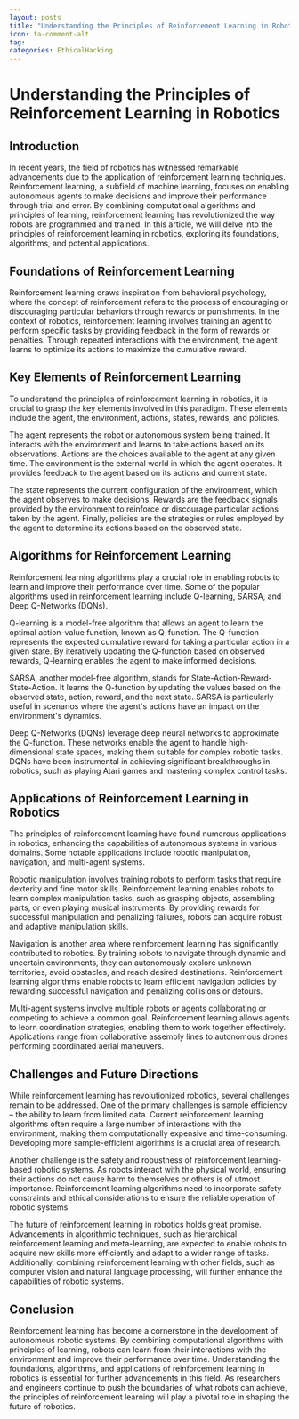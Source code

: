 ```yaml
---
layout: posts
title: "Understanding the Principles of Reinforcement Learning in Robotics"
icon: fa-comment-alt
tag:      
categories: EthicalHacking
---
```



# Understanding the Principles of Reinforcement Learning in Robotics

## Introduction

In recent years, the field of robotics has witnessed remarkable advancements due to the application of reinforcement learning techniques. Reinforcement learning, a subfield of machine learning, focuses on enabling autonomous agents to make decisions and improve their performance through trial and error. By combining computational algorithms and principles of learning, reinforcement learning has revolutionized the way robots are programmed and trained. In this article, we will delve into the principles of reinforcement learning in robotics, exploring its foundations, algorithms, and potential applications.

## Foundations of Reinforcement Learning

Reinforcement learning draws inspiration from behavioral psychology, where the concept of reinforcement refers to the process of encouraging or discouraging particular behaviors through rewards or punishments. In the context of robotics, reinforcement learning involves training an agent to perform specific tasks by providing feedback in the form of rewards or penalties. Through repeated interactions with the environment, the agent learns to optimize its actions to maximize the cumulative reward.

## Key Elements of Reinforcement Learning

To understand the principles of reinforcement learning in robotics, it is crucial to grasp the key elements involved in this paradigm. These elements include the agent, the environment, actions, states, rewards, and policies.

The agent represents the robot or autonomous system being trained. It interacts with the environment and learns to take actions based on its observations. Actions are the choices available to the agent at any given time. The environment is the external world in which the agent operates. It provides feedback to the agent based on its actions and current state.

The state represents the current configuration of the environment, which the agent observes to make decisions. Rewards are the feedback signals provided by the environment to reinforce or discourage particular actions taken by the agent. Finally, policies are the strategies or rules employed by the agent to determine its actions based on the observed state.

## Algorithms for Reinforcement Learning

Reinforcement learning algorithms play a crucial role in enabling robots to learn and improve their performance over time. Some of the popular algorithms used in reinforcement learning include Q-learning, SARSA, and Deep Q-Networks (DQNs).

Q-learning is a model-free algorithm that allows an agent to learn the optimal action-value function, known as Q-function. The Q-function represents the expected cumulative reward for taking a particular action in a given state. By iteratively updating the Q-function based on observed rewards, Q-learning enables the agent to make informed decisions.

SARSA, another model-free algorithm, stands for State-Action-Reward-State-Action. It learns the Q-function by updating the values based on the observed state, action, reward, and the next state. SARSA is particularly useful in scenarios where the agent's actions have an impact on the environment's dynamics.

Deep Q-Networks (DQNs) leverage deep neural networks to approximate the Q-function. These networks enable the agent to handle high-dimensional state spaces, making them suitable for complex robotic tasks. DQNs have been instrumental in achieving significant breakthroughs in robotics, such as playing Atari games and mastering complex control tasks.

## Applications of Reinforcement Learning in Robotics

The principles of reinforcement learning have found numerous applications in robotics, enhancing the capabilities of autonomous systems in various domains. Some notable applications include robotic manipulation, navigation, and multi-agent systems.

Robotic manipulation involves training robots to perform tasks that require dexterity and fine motor skills. Reinforcement learning enables robots to learn complex manipulation tasks, such as grasping objects, assembling parts, or even playing musical instruments. By providing rewards for successful manipulation and penalizing failures, robots can acquire robust and adaptive manipulation skills.

Navigation is another area where reinforcement learning has significantly contributed to robotics. By training robots to navigate through dynamic and uncertain environments, they can autonomously explore unknown territories, avoid obstacles, and reach desired destinations. Reinforcement learning algorithms enable robots to learn efficient navigation policies by rewarding successful navigation and penalizing collisions or detours.

Multi-agent systems involve multiple robots or agents collaborating or competing to achieve a common goal. Reinforcement learning allows agents to learn coordination strategies, enabling them to work together effectively. Applications range from collaborative assembly lines to autonomous drones performing coordinated aerial maneuvers.

## Challenges and Future Directions

While reinforcement learning has revolutionized robotics, several challenges remain to be addressed. One of the primary challenges is sample efficiency – the ability to learn from limited data. Current reinforcement learning algorithms often require a large number of interactions with the environment, making them computationally expensive and time-consuming. Developing more sample-efficient algorithms is a crucial area of research.

Another challenge is the safety and robustness of reinforcement learning-based robotic systems. As robots interact with the physical world, ensuring their actions do not cause harm to themselves or others is of utmost importance. Reinforcement learning algorithms need to incorporate safety constraints and ethical considerations to ensure the reliable operation of robotic systems.

The future of reinforcement learning in robotics holds great promise. Advancements in algorithmic techniques, such as hierarchical reinforcement learning and meta-learning, are expected to enable robots to acquire new skills more efficiently and adapt to a wider range of tasks. Additionally, combining reinforcement learning with other fields, such as computer vision and natural language processing, will further enhance the capabilities of robotic systems.

## Conclusion

Reinforcement learning has become a cornerstone in the development of autonomous robotic systems. By combining computational algorithms with principles of learning, robots can learn from their interactions with the environment and improve their performance over time. Understanding the foundations, algorithms, and applications of reinforcement learning in robotics is essential for further advancements in this field. As researchers and engineers continue to push the boundaries of what robots can achieve, the principles of reinforcement learning will play a pivotal role in shaping the future of robotics.